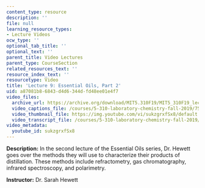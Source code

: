 ```yaml
---
content_type: resource
description: ''
file: null
learning_resource_types:
- Lecture Videos
ocw_type: ''
optional_tab_title: ''
optional_text: ''
parent_title: Video Lectures
parent_type: CourseSection
related_resources_text: ''
resource_index_text: ''
resourcetype: Video
title: 'Lecture 9: Essential Oils, Part 2'
uid: a87081b8-6843-d4d6-344d-fd48ee01e4f7
video_files:
  archive_url: https://archive.org/download/MIT5.310F19/MIT5_310F19_lec09_300k.mp4
  video_captions_file: /courses/5-310-laboratory-chemistry-fall-2019/7585cb3a2467541da29af0d8b8d40389_sukzgrxfSx8.vtt
  video_thumbnail_file: https://img.youtube.com/vi/sukzgrxfSx8/default.jpg
  video_transcript_file: /courses/5-310-laboratory-chemistry-fall-2019/25cb4fedaf13b9208b6870fd5e738d5a_sukzgrxfSx8.pdf
video_metadata:
  youtube_id: sukzgrxfSx8
---
```


**Description:** In the second lecture of the Essential Oils series, Dr. Hewett goes over the methods they will use to characterize their products of distillation. These methods include refractometry, gas chromatography, infrared spectroscopy, and polarimetry. 

**Instructor:** Dr. Sarah Hewett